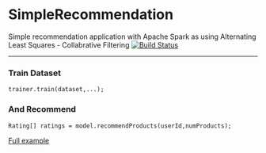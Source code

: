 # SimpleRecommendation
Simple recommendation application with Apache Spark as using Alternating Least Squares  - Collabrative Filtering
[![Build Status](https://travis-ci.org/magirtopcu/SimpleRecommendation.svg?branch=master)](https://travis-ci.org/magirtopcu/SimpleRecommendation)
***

### Train Dataset
```
trainer.train(dataset,...);
```
### And Recommend
```
Rating[] ratings = model.recommendProducts(userId,numProducts);
```

[Full example](https://github.com/magirtopcu/SimpleRecommendation/blob/master/src/main/java/Main.java)
